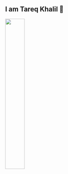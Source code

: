 ## I am Tareq Khalil 👋


<img align="left" width="35%" src="https://github-readme-stats.vercel.app/api/top-langs/?username=Tareq-Khalil&layout=compact"/>
